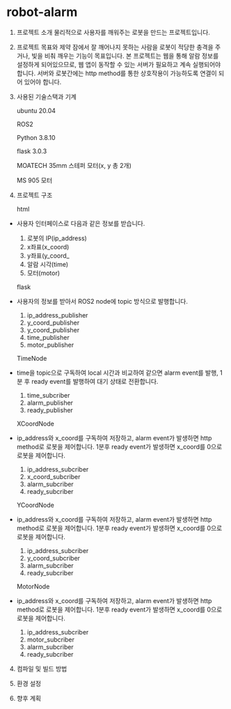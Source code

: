 # robot-alarm

1. 프로젝트 소개
  물리적으로 사용자를 깨워주는 로봇을 만드는 프로젝트입니다.

3. 프로젝트 목표와 제약
  잠에서 잘 깨어나지 못하는 사람을 로봇이 적당한 충격을 주거나, 빛을 비춰 깨우는 기능이 목표입니다.
본 프로젝트는 웹을 통해 알람 정보를 설정하게 되어있으므로, 웹 앱이 동작할 수 있는 서버가 필요하고 계속 실행되어야 합니다.
서버와 로봇간에는 http method를 통한 상호작용이 가능하도록 연결이 되어 있어야 합니다.

5. 사용된 기술스택과 기계

   ubuntu 20.04

   ROS2
   
   Python 3.8.10

   flask 3.0.3

   MOATECH 35mm 스테퍼 모터(x, y 총 2개)

   MS 905 모터
   
3. 프로젝트 구조
   
   html
- 사용자 인터페이스로 다음과 같은 정보를 받습니다.
  1. 로봇의 IP(ip_address)
  2. x좌표(x_coord)
  3. y좌표(y_coord_
  4. 알람 시각(time)
  5. 모터(motor)
  
   flask
- 사용자의 정보를 받아서 ROS2 node에 topic 방식으로 발행합니다.
  1. ip_address_publisher
  2. y_coord_publisher
  3. y_coord_publisher
  4. time_publisher
  5. motor_publisher

   TimeNode
- time을 topic으로 구독하여 local 시간과 비교하여 같으면 alarm event를 발행, 1분 후 ready event를 발행하여 대기 상태로 전환합니다.
  1. time_subcriber
  2. alarm_publisher
  3. ready_publisher

   XCoordNode
- ip_address와 x_coord를 구독하여 저장하고, alarm event가 발생하면 http method로 로봇을 제어합니다.
1분후 ready event가 발생하면 x_coord를 0으로 로봇을 제어합니다.
  1. ip_address_subcriber
  2. x_coord_subcriber
  3. alarm_subcriber
  4. ready_subcriber
    
   YCoordNode
- ip_address와 x_coord를 구독하여 저장하고, alarm event가 발생하면 http method로 로봇을 제어합니다.
1분후 ready event가 발생하면 x_coord를 0으로 로봇을 제어합니다.
  1. ip_address_subcriber
  2. y_coord_subcriber
  3. alarm_subcriber
  4. ready_subcriber
  
   MotorNode
- ip_address와 x_coord를 구독하여 저장하고, alarm event가 발생하면 http method로 로봇을 제어합니다.
1분후 ready event가 발생하면 x_coord를 0으로 로봇을 제어합니다.
  1. ip_address_subcriber
  2. motor_subcriber
  3. alarm_subcriber
  4. ready_subcriber

4. 컴파일 및 빌드 방법

5. 환경 설정
   
6. 향후 계획
